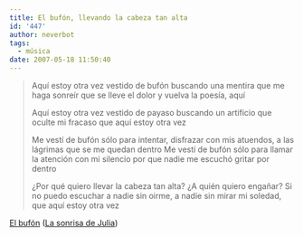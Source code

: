 ```yaml
---
title: El bufón, llevando la cabeza tan alta
id: '447'
author: neverbot
tags:
  - música
date: 2007-05-18 11:50:40
---
```


> Aquí estoy otra vez vestido de bufón buscando una mentira que me haga sonreír que se lleve el dolor y vuelva la poesía, aquí
>
> Aquí estoy otra vez vestido de payaso buscando un artificio que oculte mi fracaso que aquí estoy otra vez
>
> Me vestí de bufón sólo para intentar, disfrazar con mis atuendos, a las lágrimas que se me quedan dentro Me vestí de bufón sólo para llamar la atención con mi silencio por que nadie me escuchó gritar por dentro
>
> ¿Por qué quiero llevar la cabeza tan alta? ¿A quién quiero engañar? Si no puedo escuchar a nadie sin oirme, a nadie sin mirar mi soledad, que aquí estoy otra vez

[El bufón](http://www.mystrands.com/track/7546004) ([La sonrisa de Julia](http://www.mystrands.com/artist/198657))
